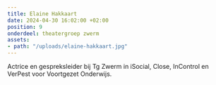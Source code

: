 ```yaml
---
title: Elaine Hakkaart
date: 2024-04-30 16:02:00 +02:00
position: 9
onderdeel: theatergroep zwerm
assets:
- path: "/uploads/elaine-hakkaart.jpg"
---
```


Actrice en gespreksleider bij Tg Zwerm in iSocial, Close, InControl en VerPest voor Voortgezet Onderwijs.